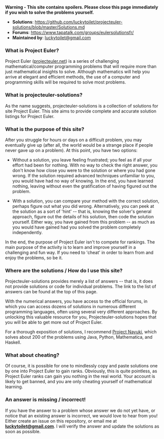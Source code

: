 **Warning - This site contains spoilers. Please close this page immediately if you wish to solve the problems yourself.**

* **Solutions**: https://github.com/luckytoilet/projecteuler-solutions/blob/master/Solutions.md
* **Forums**: https://www.tapatalk.com/groups/eulersolutionsfr/
* **Maintained by**: luckytoilet@gmail.com

### What is Project Euler?

Project Euler ([projecteuler.net](http://projecteuler.net)) is a series of challenging mathematical/computer programming problems that will require more than just mathematical insights to solve. Although mathematics will help you arrive at elegant and efficient methods, the use of a computer and programming skills will be required to solve most problems.

### What is projecteuler-solutions?

As the name suggests, projecteuler-solutions is a collection of solutions for site Project Euler. This site aims to provide complete and accurate solution listings for Project Euler.

### What is the purpose of this site?

After you struggle for hours or days on a difficult problem, you may eventually give up (after all, the world would be a strange place if people never gave up on a problem). At this point, you have two options:

* Without a solution, you leave feeling frustrated; you feel as if all your effort had been for nothing. With no way to check the right answer, you don't know how close you were to the solution or where you had gone wrong. If the solution required advanced techniques unfamiliar to you, you would have had no way of knowing. In the end, you have learned nothing, leaving without even the gratification of having figured out the problem.


* With a solution, you can compare your method with the correct solution, perhaps figure out what you did wrong. Alternatively, you can peek at the solution as a sort of 'hint' -- that is, knowing the solver's general approach, figure out the details of his solution, then code the solution yourself. Either way, you have gained from this problem -- as much as you would have gained had you solved the problem completely independently.

In the end, the purpose of Project Euler isn't to compete for rankings. The main purpose of the activity is to learn and improve yourself in a challenging and fun way. If you need to 'cheat' in order to learn from and enjoy the problems, so be it.

### Where are the solutions / How do I use this site?

Projecteuler-solutions provides merely a list of answers -- that is, it does not provide solutions or code for individual problems. The link to the list of answers can be found at the top of this page.

With the numerical answers, you have access to the official forums, in which you can access dozens of solutions in numerous different programming languages, often using several very different approaches. By unlocking this valuable resource for you, Projecteuler-solutions hopes that you will be able to get more out of Project Euler.

For a thorough exposition of solutions, I recommend [Project Nayuki](https://www.nayuki.io/page/project-euler-solutions), which solves about 200 of the problems using Java, Python, Mathematica, and Haskell.

### What about cheating?

Of course, it is possible for one to mindlessly copy and paste solutions one by one into Project Euler to gain ranks. Obviously, this is quite pointless, as Project Euler ranks can gain you nothing in the real world. Your account is likely to get banned, and you are only cheating yourself of mathematical learning.

### An answer is missing / incorrect!

If you have the answer to a problem whose answer we do not yet have, or notice that an existing answer is incorrect, we would love to hear from you! Either create an issue on this repository, or email me at **luckytoilet@gmail.com**. I will verify the answer and update the solutions as soon as possible.
